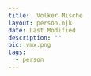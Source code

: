 ```yaml
---
title:  Volker Mische
layout: person.njk
date: Last Modified
description: ""
pic: vmx.png
tags:
  - person
---
```

